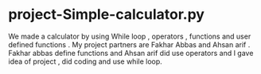 # project-Simple-calculator.py
We made a calculator by using While loop , operators , functions and user defined functions . My project partners are Fakhar Abbas and Ahsan arif . Fakhar abbas define functions and Ahsan arif did use operators and I gave idea of project , did coding and use while loop. 
